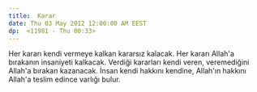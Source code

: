 ```yaml
---
title:  Karar
date: Thu 03 May 2012 12:00:00 AM EEST 
dp:  <11981 - Thu 00:33>
---
```



Her kararı kendi vermeye kalkan kararsız kalacak. Her kararı Allah'a bırakanın insaniyeti kalkacak. Verdiği kararları kendi veren, veremediğini Allah'a bırakan kazanacak. İnsan kendi hakkını kendine, Allah'ın hakkını Allah'a teslim edince varlığı bulur. 
